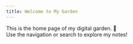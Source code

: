 ```yaml
---
title: Welcome to My Garden
---
```


This is the home page of my digital garden. 🌱  
Use the navigation or search to explore my notes!